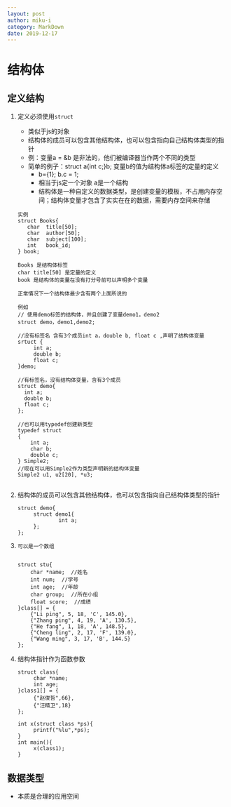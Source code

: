 ```yaml
---
layout: post
author: miku-i
category: MarkDown
date: 2019-12-17
---
```


# 结构体

## 定义结构

1. 定义必须使用``struct``

   - 类似于js的对象
   - 结构体的成员可以包含其他结构体，也可以包含指向自己结构体类型的指针
   - 例：变量a = &b 是非法的，他们被编译器当作两个不同的类型
   - 简单的例子：struct a{int c;}b;   变量b的值为结构体a标签的定量的定义
     - b={1};     b.c = 1; 
     - 相当于js定一个对象  a是一个结构 
     - 结构体是一种自定义的数据类型，是创建变量的模板，不占用内存空间；结构体变量才包含了实实在在的数据，需要内存空间来存储

   ```
   实例
   struct Books{
      char  title[50];
      char  author[50];
      char  subject[100];
      int   book_id;
   } book;
   
   Books 是结构体标签
   char title[50] 是定量的定义
   book 是结构体的变量在没有打分号前可以声明多个变量
   
   正常情况下一个结构体最少含有两个上面所说的
   
   例如
   // 使用demo标签的结构体，并且创建了变量demo1，demo2
   struct demo，demo1,demo2;
   
   //没有标签名 含有3个成员int a，double b, float c ,声明了结构体变量
   srtuct {
    	int a;
    	double b;
    	float c;
   }demo;
   
   //有标签名，没有结构体变量，含有3个成员
   struct demo{
     int a;
     double b;
     float c;
   };
   
   //也可以用typedef创建新类型
   typedef struct
   {
       int a;
       char b;
       double c; 
   } Simple2;
   //现在可以用Simple2作为类型声明新的结构体变量
   Simple2 u1, u2[20], *u3;
   
   
   ```

2. 结构体的成员可以包含其他结构体，也可以包含指向自己结构体类型的指针

   ```
   struct demo{
   		struct demo1{
   				int a;
   		};
   };
   
   ```

   

3. ```
   可以是一个数组
   
   
   struct stu{
       char *name;  //姓名
       int num;  //学号
       int age;  //年龄
       char group;  //所在小组 
       float score;  //成绩
   }class[] = {
       {"Li ping", 5, 18, 'C', 145.0},
       {"Zhang ping", 4, 19, 'A', 130.5},
       {"He fang", 1, 18, 'A', 148.5},
       {"Cheng ling", 2, 17, 'F', 139.0},
       {"Wang ming", 3, 17, 'B', 144.5}
   };
   ```

   

4. 结构体指针作为函数参数

   ```
   struct class{
   		char *name;
   		int age;
   }class1[] = {
   		{"赵俊哲",66},
   		{"汪精卫",18}
   };
   
   int x(struct class *ps){
   		printf("%lu",*ps);
   }
   int main(){
   		x(class1);
   }
   ```

   
## 数据类型

- 本质是合理的应用空间